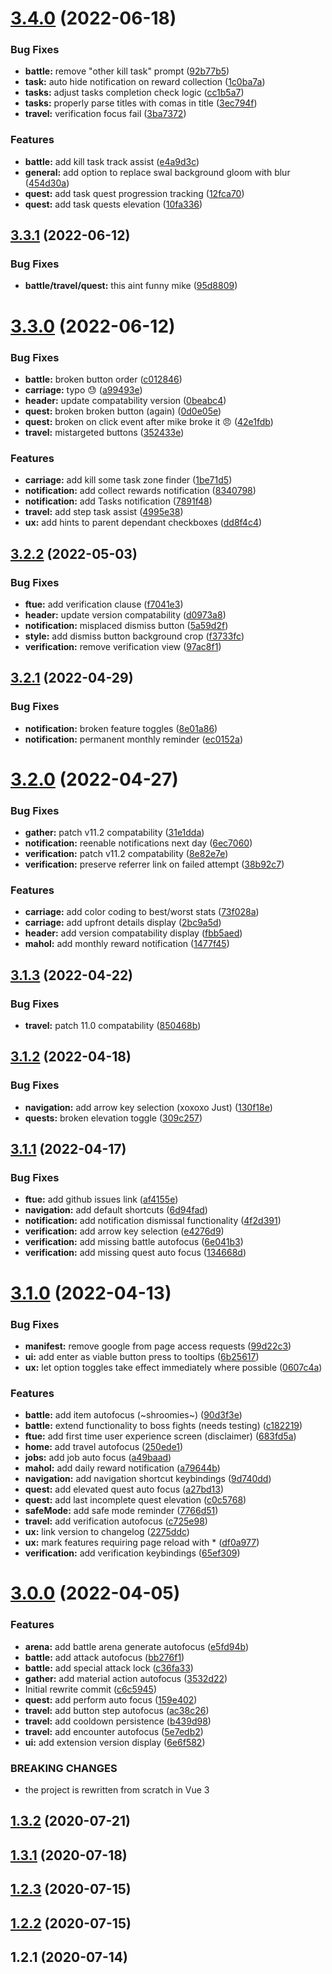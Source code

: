 # [3.4.0](https://github.com/SugarF0x/simple-assistant/compare/v3.3.1...v3.4.0) (2022-06-18)


### Bug Fixes

* **battle:** remove "other kill task" prompt ([92b77b5](https://github.com/SugarF0x/simple-assistant/commit/92b77b5d15828f8842b1ad783a6542703166ac36))
* **task:** auto hide notification on reward collection ([1c0ba7a](https://github.com/SugarF0x/simple-assistant/commit/1c0ba7a56e129d8495e18d8c4e61b839223c9670))
* **tasks:** adjust tasks completion check logic ([cc1b5a7](https://github.com/SugarF0x/simple-assistant/commit/cc1b5a7cfd3e3b5e962bfcf2512a0b9388462419))
* **tasks:** properly parse titles with comas in title ([3ec794f](https://github.com/SugarF0x/simple-assistant/commit/3ec794fd477fda639290366015679c3e076f61fd))
* **travel:** verification focus fail ([3ba7372](https://github.com/SugarF0x/simple-assistant/commit/3ba7372b131bb3a68f63245cb798358aef42f586))


### Features

* **battle:** add kill task track assist ([e4a9d3c](https://github.com/SugarF0x/simple-assistant/commit/e4a9d3c513df258c53580d87a5914f96faba4fd0))
* **general:** add option to replace swal background gloom with blur ([454d30a](https://github.com/SugarF0x/simple-assistant/commit/454d30adb8afc7688a4fe5581f3c69c20f02226c))
* **quest:** add task quest progression tracking ([12fca70](https://github.com/SugarF0x/simple-assistant/commit/12fca70022ff91fda16bda9f5a2864efb88b6a16))
* **quest:** add task quests elevation ([10fa336](https://github.com/SugarF0x/simple-assistant/commit/10fa33618e676b2e9843b4410b193bbb96401c74))



## [3.3.1](https://github.com/SugarF0x/simple-assistant/compare/v3.3.0...v3.3.1) (2022-06-12)


### Bug Fixes

* **battle/travel/quest:** this aint funny mike ([95d8809](https://github.com/SugarF0x/simple-assistant/commit/95d88098431fee029b23629bf8cf230a2d3722fa))



# [3.3.0](https://github.com/SugarF0x/simple-assistant/compare/v3.2.2...v3.3.0) (2022-06-12)


### Bug Fixes

* **battle:** broken button order ([c012846](https://github.com/SugarF0x/simple-assistant/commit/c0128460fc2929a92199966d57d5fe66ae626612))
* **carriage:** typo :sweat: ([a99493e](https://github.com/SugarF0x/simple-assistant/commit/a99493e03610bd0461e3e8ab928d2f97dc2b3f38))
* **header:** update compatability version ([0beabc4](https://github.com/SugarF0x/simple-assistant/commit/0beabc4f2316764edf8aba9f47c8c3ffbc93a2fa))
* **quest:** broken broken button (again) ([0d0e05e](https://github.com/SugarF0x/simple-assistant/commit/0d0e05e981d0fed5456393d413c99e691013643f))
* **quest:** broken on click event after mike broke it :angry: ([42e1fdb](https://github.com/SugarF0x/simple-assistant/commit/42e1fdbba86d92007945e20b560e5e4cfb2dfaa6))
* **travel:** mistargeted buttons ([352433e](https://github.com/SugarF0x/simple-assistant/commit/352433e8fc06324e651093861be1ce30de7c0470))


### Features

* **carriage:** add kill some task zone finder ([1be71d5](https://github.com/SugarF0x/simple-assistant/commit/1be71d55d1b067dd3098ca88864a42653b10f5cd))
* **notification:** add collect rewards notification ([8340798](https://github.com/SugarF0x/simple-assistant/commit/8340798d3948d98a9bf86b13829a5976f8a38951))
* **notification:** add Tasks notification ([7891f48](https://github.com/SugarF0x/simple-assistant/commit/7891f48d49e0ffd18deb6d1754e3ec532cad3724))
* **travel:** add step task assist ([4995e38](https://github.com/SugarF0x/simple-assistant/commit/4995e38fa8d91a978d84146aebbffd14a7555544))
* **ux:** add hints to parent dependant checkboxes ([dd8f4c4](https://github.com/SugarF0x/simple-assistant/commit/dd8f4c429ee029aa456dcb09bed03579d20ec2a2))



## [3.2.2](https://github.com/SugarF0x/simple-assistant/compare/v3.2.1...v3.2.2) (2022-05-03)


### Bug Fixes

* **ftue:** add verification clause ([f7041e3](https://github.com/SugarF0x/simple-assistant/commit/f7041e349157ff371c0145609a2c8b00a51a7c5c))
* **header:** update version compatability ([d0973a8](https://github.com/SugarF0x/simple-assistant/commit/d0973a876f50f105ae728c4033869411dc6f5a71))
* **notification:** misplaced dismiss button ([5a59d2f](https://github.com/SugarF0x/simple-assistant/commit/5a59d2f08d66511a518e1b9d198cd5c594723e9b))
* **style:** add dismiss button background crop ([f3733fc](https://github.com/SugarF0x/simple-assistant/commit/f3733fc20639c3b44334cf53c2c55f4dc82b97f7))
* **verification:** remove verification view ([97ac8f1](https://github.com/SugarF0x/simple-assistant/commit/97ac8f17af49eaeb35540a18d467e1306a4b5908))



## [3.2.1](https://github.com/SugarF0x/simple-assistant/compare/v3.2.0...v3.2.1) (2022-04-29)


### Bug Fixes

* **notification:** broken feature toggles ([8e01a86](https://github.com/SugarF0x/simple-assistant/commit/8e01a86a19013fc08afe3fce4ba6531df35cb817))
* **notification:** permanent monthly reminder ([ec0152a](https://github.com/SugarF0x/simple-assistant/commit/ec0152ae726dbe28de6980346828f860dd90c07c))



# [3.2.0](https://github.com/SugarF0x/simple-assistant/compare/v3.1.3...v3.2.0) (2022-04-27)


### Bug Fixes

* **gather:** patch v11.2 compatability ([31e1dda](https://github.com/SugarF0x/simple-assistant/commit/31e1dda948698ec081fa911d0b84a5781da9d59b))
* **notification:** reenable notifications next day ([6ec7060](https://github.com/SugarF0x/simple-assistant/commit/6ec706021dbbb895f0c2b8785fb86d24cd3a542f))
* **verification:** patch v11.2 compatability ([8e82e7e](https://github.com/SugarF0x/simple-assistant/commit/8e82e7e583d8b7d0513756927fd635f596482cae))
* **verification:** preserve referrer link on failed attempt ([38b92c7](https://github.com/SugarF0x/simple-assistant/commit/38b92c7b5ac9c779dcff614576b3b44bce0c4b7a))


### Features

* **carriage:** add color coding to best/worst stats ([73f028a](https://github.com/SugarF0x/simple-assistant/commit/73f028a6151dd916c07ec8e52f6dacbf88850273))
* **carriage:** add upfront details display ([2bc9a5d](https://github.com/SugarF0x/simple-assistant/commit/2bc9a5d4a8a0a5d5215dd3177ee06bbdcee29a8c))
* **header:** add version compatability display ([fbb5aed](https://github.com/SugarF0x/simple-assistant/commit/fbb5aed8f0b257a82bce708c749f51e2a1584743))
* **mahol:** add monthly reward notification ([1477f45](https://github.com/SugarF0x/simple-assistant/commit/1477f45593d8886779d35e76921092f5b6be0299))



## [3.1.3](https://github.com/SugarF0x/simple-assistant/compare/v3.1.2...v3.1.3) (2022-04-22)


### Bug Fixes

* **travel:** patch 11.0 compatability ([850468b](https://github.com/SugarF0x/simple-assistant/commit/850468bb1c18f5de441036d7ae2a2731195e127b))



## [3.1.2](https://github.com/SugarF0x/simple-assistant/compare/v3.1.1...v3.1.2) (2022-04-18)


### Bug Fixes

* **navigation:** add arrow key selection (xoxoxo Just) ([130f18e](https://github.com/SugarF0x/simple-assistant/commit/130f18efbbd3a3013bd29788c5b0cc055addc250))
* **quests:** broken elevation toggle ([309c257](https://github.com/SugarF0x/simple-assistant/commit/309c257e86176d63d732f7609bb3ef84e62e34cb))



## [3.1.1](https://github.com/SugarF0x/simple-assistant/compare/v3.1.0...v3.1.1) (2022-04-17)


### Bug Fixes

* **ftue:** add github issues link ([af4155e](https://github.com/SugarF0x/simple-assistant/commit/af4155e3f8d74eda57bc011eaedf84cb164c3e7a))
* **navigation:** add default shortcuts ([6d94fad](https://github.com/SugarF0x/simple-assistant/commit/6d94fadaf6a8894003789aaa5a1117bd25daff62))
* **notification:** add notification dismissal functionality ([4f2d391](https://github.com/SugarF0x/simple-assistant/commit/4f2d391c994982dcc726f3c1845520eca935a666))
* **verification:** add arrow key selection ([e4276d9](https://github.com/SugarF0x/simple-assistant/commit/e4276d9e7e50e2e8e41a1aef37e5cbb38b3c9dbd))
* **verification:** add missing battle autofocus ([6e041b3](https://github.com/SugarF0x/simple-assistant/commit/6e041b3c75387833efa0a4ab44fc773cc8f23855))
* **verification:** add missing quest auto focus ([134668d](https://github.com/SugarF0x/simple-assistant/commit/134668d7c96c4f0ec4c493773cccfe226a0cd3a7))



# [3.1.0](https://github.com/SugarF0x/simple-assistant/compare/v3.0.0...v3.1.0) (2022-04-13)


### Bug Fixes

* **manifest:** remove google from page access requests ([99d22c3](https://github.com/SugarF0x/simple-assistant/commit/99d22c3d22444747b1007ab8a6f79539271ae91e))
* **ui:** add enter as viable button press to tooltips ([6b25617](https://github.com/SugarF0x/simple-assistant/commit/6b2561765ccba512d497b52837a3c4db99ea3d78))
* **ux:** let option toggles take effect immediately where possible ([0607c4a](https://github.com/SugarF0x/simple-assistant/commit/0607c4a311a53df7eecc10897f772110991dea9c))


### Features

* **battle:** add item autofocus (~shroomies~) ([90d3f3e](https://github.com/SugarF0x/simple-assistant/commit/90d3f3e53622ecb0fe9d94c3e42f582b59c7ef52))
* **battle:** extend functionality to boss fights (needs testing) ([c182219](https://github.com/SugarF0x/simple-assistant/commit/c1822196f39a6342f80d9645b0e2faec78482281))
* **ftue:** add first time user experience screen (disclaimer) ([683fd5a](https://github.com/SugarF0x/simple-assistant/commit/683fd5a917ac12b0025b21472215f8085c3148c3))
* **home:** add travel autofocus ([250ede1](https://github.com/SugarF0x/simple-assistant/commit/250ede1c7db2d3c80eeceaff0844d66d0433ad3f))
* **jobs:** add job auto focus ([a49baad](https://github.com/SugarF0x/simple-assistant/commit/a49baadc5f4abd76f2576dd77e234528b0d84fa6))
* **mahol:** add daily reward notification ([a79644b](https://github.com/SugarF0x/simple-assistant/commit/a79644b1fe81047d4217297e744ae3aa2c1c2651))
* **navigation:** add navigation shortcut keybindings ([9d740dd](https://github.com/SugarF0x/simple-assistant/commit/9d740dd6735d7df0539bfc515853382a7bb46db4))
* **quest:** add elevated quest auto focus ([a27bd13](https://github.com/SugarF0x/simple-assistant/commit/a27bd1354853152bf22377a1bf3745027a0c184b))
* **quest:** add last incomplete quest elevation ([c0c5768](https://github.com/SugarF0x/simple-assistant/commit/c0c57680f8ae909da57d25717d786bffd2bd0933))
* **safeMode:** add safe mode reminder ([7766d51](https://github.com/SugarF0x/simple-assistant/commit/7766d5184170d83ada3ca425d084adc97c93d2ee))
* **travel:** add verification autofocus ([c725e98](https://github.com/SugarF0x/simple-assistant/commit/c725e9865f85f01167dfa6ba1e71b0322a32c3da))
* **ux:** link version to changelog ([2275ddc](https://github.com/SugarF0x/simple-assistant/commit/2275ddc2878db8c5120e3291672edb1973828dc0))
* **ux:** mark features requiring page reload with * ([df0a977](https://github.com/SugarF0x/simple-assistant/commit/df0a977516247baab805337e530e72efbe5cf720))
* **verification:** add verification keybindings ([65ef309](https://github.com/SugarF0x/simple-assistant/commit/65ef30995745c1d1f7c710eed30c195f91c4972c))



# [3.0.0](https://github.com/SugarF0x/simple-assistant/compare/v1.3.2...v3.0.0) (2022-04-05)


### Features

* **arena:** add battle arena generate autofocus ([e5fd94b](https://github.com/SugarF0x/simple-assistant/commit/e5fd94bc4665cdfe30e4ec16e2e9ce8d91794007))
* **battle:** add attack autofocus ([bb276f1](https://github.com/SugarF0x/simple-assistant/commit/bb276f19f31c077e5e878d548072effbe5b09bc3))
* **battle:** add special attack lock ([c36fa33](https://github.com/SugarF0x/simple-assistant/commit/c36fa330464383f1826df6ba93b0c14dec1faa50))
* **gather:** add material action autofocus ([3532d22](https://github.com/SugarF0x/simple-assistant/commit/3532d22e0561c5eb44bd7a77ef0acb1ee760da78))
* Initial rewrite commit ([c6c5945](https://github.com/SugarF0x/simple-assistant/commit/c6c5945503bc32e08ab0142802ea65c2445983c0))
* **quest:** add perform auto focus ([159e402](https://github.com/SugarF0x/simple-assistant/commit/159e402b43eead3002bed75c0e943683b07f724e))
* **travel:** add button step autofocus ([ac38c26](https://github.com/SugarF0x/simple-assistant/commit/ac38c2643622489d37755752a6bc3f8fd8236a63))
* **travel:** add cooldown persistence ([b439d98](https://github.com/SugarF0x/simple-assistant/commit/b439d987c03accd5142cea8c5d85ed90e904c826))
* **travel:** add encounter autofocus ([5e7edb2](https://github.com/SugarF0x/simple-assistant/commit/5e7edb2d364fdc9424602a28cdd98838cf18cb96))
* **ui:** add extension version display ([6e6f582](https://github.com/SugarF0x/simple-assistant/commit/6e6f582478b0705f6a51a0fe967a8f2e8e4332b5))


### BREAKING CHANGES

* the project is rewritten from scratch in Vue 3



## [1.3.2](https://github.com/SugarF0x/simple-assistant/compare/v1.3.1...v1.3.2) (2020-07-21)



## [1.3.1](https://github.com/SugarF0x/simple-assistant/compare/v1.2.3...v1.3.1) (2020-07-18)



## [1.2.3](https://github.com/SugarF0x/simple-assistant/compare/v1.2.2...v1.2.3) (2020-07-15)



## [1.2.2](https://github.com/SugarF0x/simple-assistant/compare/v1.2.1...v1.2.2) (2020-07-15)



## 1.2.1 (2020-07-14)




